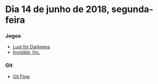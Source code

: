 # Dia 14 de junho de 2018, segunda-feira

### Jogos

- [Lust for Darkness](https://store.steampowered.com/app/523650/Lust_for_Darkness/)
- [Invisible, Inc.](https://store.steampowered.com/app/243970/Invisible_Inc/)


### Git

- [Git Flow](https://medium.com/trainingcenter/utilizando-o-fluxo-git-flow-e63d5e0d5e04)